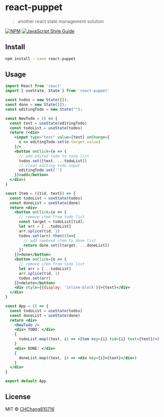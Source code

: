 # react-puppet

> another react state management solution

[![NPM](https://img.shields.io/npm/v/react-puppet.svg)](https://www.npmjs.com/package/react-puppet) [![JavaScript Style Guide](https://img.shields.io/badge/code_style-standard-brightgreen.svg)](https://standardjs.com)

## Install

```bash
npm install --save react-puppet
```

## Usage

```jsx
import React from 'react'
import { useState, State } from 'react-puppet'

const todos = new State([]);
const done = new State([]);
const editingTodo = new State("");

const NewTodo = () => {
  const text = useState(editingTodo)
  const todoList = useState(todos)
  return (<div>
    <input type="text" value={text} onChange={
      e => editingTodo.set(e.target.value)
    }/>
    <button onClick={e => {
      // add edited todo to todo list
      todos.set([text, ...todoList])
      // clean editing todo input 
      editingTodo.set('')
    }}>add</button>
  </div>)
}

const Item = ({tid, text}) => {
  const todoList = useState(todos)
  const doneList = useState(done)
  return <div>
    <button onClick={e => {
      // remove item from todo list
      const target = todoList[tid];
      let arr = [...todoList]
      arr.splice(tid, 1)
      todos.set(arr).then(()=>{
        // add removed item to done list
        return done.set([target, ...doneList])
      })
    }}>done</button>
    <button onClick={e => {
      // remove item from todo list
      let arr = [...todoList]
      arr.splice(tid, 1)
      todos.set(arr)
    }}>delete</button>
    <div style={{display: 'inline-block'}}>{text}</div>
  </div>
}

const App = () => {
  const todoList = useState(todos)
  const doneList = useState(done)
  return <div>
    <NewTodo />
    <div> TODO: </div>
    {
      todoList.map((text, i) => <Item key={i} tid={i} text={text}/>)
    }
    <div> DONE: </div>
    {
      doneList.map((text, i) => <div key={i}>{text}</div>)
    }
  </div>
}

export default App
```

## License

MIT © [CHChang810716](https://github.com/CHChang810716)
